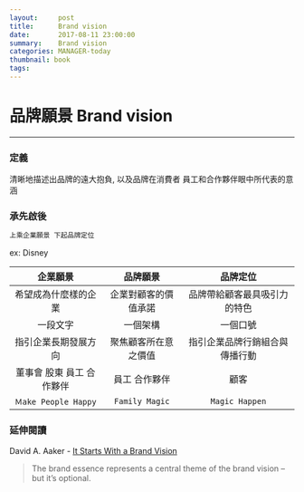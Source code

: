 ```yaml
---
layout:     post
title:      Brand vision 
date:       2017-08-11 23:00:00
summary:    Brand vision
categories: MANAGER-today 
thumbnail: book
tags:
---
```


# 品牌願景 Brand vision
---
### 定義 
清晰地描述出品牌的遠大抱負, 以及品牌在消費者 員工和合作夥伴眼中所代表的意涵

### 承先啟後 
```bash
上乘企業願景 下起品牌定位
```
ex: Disney

| 企業願景 | 品牌願景 | 品牌定位 |
|:------:|:------:|:------:|
|希望成為什麼樣的企業|企業對顧客的價值承諾|品牌帶給顧客最具吸引力的特色|
|一段文字|一個架構|一個口號|
|指引企業長期發展方向|聚焦顧客所在意之價值|指引企業品牌行銷組合與傳播行動|
|董事會 股東 員工 合作夥伴|員工 合作夥伴|顧客|
|`Ｍake People Happy`|`Family Magic`|`Magic Happen`|

### 延伸閱讀 
David A. Aaker - [It Starts With a Brand Vision](https://www.prophet.com/thinking/2014/03/185-it-starts-with-a-brand-vision/) 
>The brand essence represents a central theme of the brand vision – but it’s optional.



